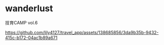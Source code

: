# wanderlust

技育CAMP vol.6







https://github.com/lily4127/travel_app/assets/138685856/3da9b35b-9432-415c-b172-04ac1b89a671

